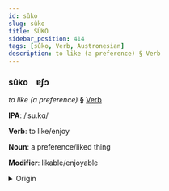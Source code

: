 ```yaml
---
id: sûko
slug: sûko
title: SÛKO
sidebar_position: 414
tags: [sûko, Verb, Austronesian]
description: to like (a preference) § Verb
---
```


### sûko&emsp;<span kind="abugida">ɐʄɔ</span>

*to like (a preference)* **§** [Verb](../../tags/Verb)

**IPA**: /ˈsu.kɑ/

**Verb**: to like/enjoy

**Noun**: a preference/liked thing

**Modifier**: likable/enjoyable

<details>
    <summary>Origin</summary>
    Malay ⁧ suka سوک  [suka]<br/>
    <em>Austronesian Language Family</em>
</details>